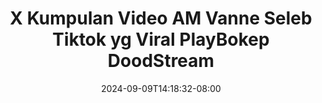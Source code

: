 --- 
title: "X Kumpulan Video AM Vanne Seleb Tiktok yg Viral  PlayBokep  DoodStream"
description: "  bokeh X Kumpulan Video AM Vanne Seleb Tiktok yg Viral  PlayBokep  DoodStream doodstream durasi panjang baru"
date: 2024-09-09T14:18:32-08:00
file_code: "e7lft6v6ms82"
draft: false
cover: "ki7p0geaimhlra2n.jpg"
tags: ["Kumpulan", "Video", "Vanne", "Seleb", "Tiktok", "Viral", "PlayBokep", "DoodStream", "bokep-indo", "bokep-viral", "bokep-ig"]
length: 1026
fld_id: "1483130"
foldername: "Am vanne new"
categories: ["Am vanne new"]
views: 0
---